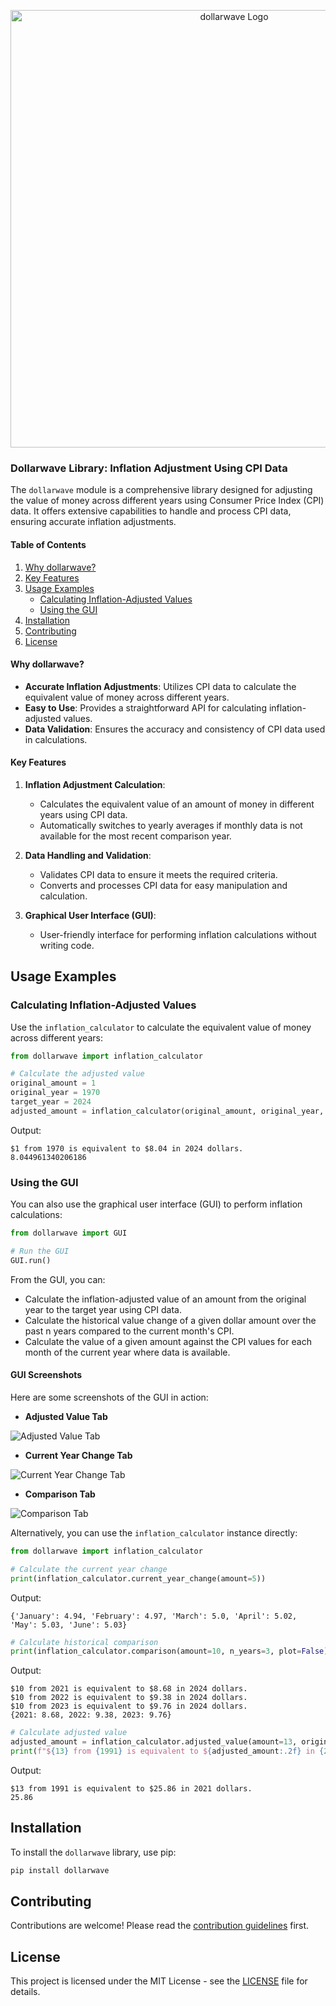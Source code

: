 <p align="center">
  <img src="https://raw.githubusercontent.com/cedricmoorejr/dollarwave/main/dollarwave/assets/py_dollarwave_logo.png" alt="dollarwave Logo" width="700"/>
</p>

### Dollarwave Library: Inflation Adjustment Using CPI Data

The `dollarwave` module is a comprehensive library designed for adjusting the value of money across different years using Consumer Price Index (CPI) data. It offers extensive capabilities to handle and process CPI data, ensuring accurate inflation adjustments.

#### Table of Contents
1. [Why dollarwave?](#why-dollarwave)
2. [Key Features](#key-features)
3. [Usage Examples](#usage-examples)
    - [Calculating Inflation-Adjusted Values](#calculating-inflation-adjusted-values)
    - [Using the GUI](#using-the-gui)
4. [Installation](#installation)
5. [Contributing](#contributing)
6. [License](#license)

#### Why dollarwave?

- **Accurate Inflation Adjustments**: Utilizes CPI data to calculate the equivalent value of money across different years.
- **Easy to Use**: Provides a straightforward API for calculating inflation-adjusted values.
- **Data Validation**: Ensures the accuracy and consistency of CPI data used in calculations.

#### Key Features

1. **Inflation Adjustment Calculation**:
   - Calculates the equivalent value of an amount of money in different years using CPI data.
   - Automatically switches to yearly averages if monthly data is not available for the most recent comparison year.

2. **Data Handling and Validation**:
   - Validates CPI data to ensure it meets the required criteria.
   - Converts and processes CPI data for easy manipulation and calculation.

3. **Graphical User Interface (GUI)**:
   - User-friendly interface for performing inflation calculations without writing code.

## Usage Examples

### Calculating Inflation-Adjusted Values

Use the `inflation_calculator` to calculate the equivalent value of money across different years:

```python
from dollarwave import inflation_calculator

# Calculate the adjusted value
original_amount = 1
original_year = 1970
target_year = 2024
adjusted_amount = inflation_calculator(original_amount, original_year, target_year)
```
Output:
```
$1 from 1970 is equivalent to $8.04 in 2024 dollars.
8.044961340206186
```

### Using the GUI

You can also use the graphical user interface (GUI) to perform inflation calculations:

```python
from dollarwave import GUI

# Run the GUI
GUI.run()
```

From the GUI, you can:
- Calculate the inflation-adjusted value of an amount from the original year to the target year using CPI data.
- Calculate the historical value change of a given dollar amount over the past n years compared to the current month's CPI.
- Calculate the value of a given amount against the CPI values for each month of the current year where data is available.

#### GUI Screenshots

Here are some screenshots of the GUI in action:

- **Adjusted Value Tab**

![Adjusted Value Tab](https://github.com/cedricmoorejr/dollarwave/blob/v2.0.2/dollarwave/assets/adjusted_value_gui_img.png)

- **Current Year Change Tab**

![Current Year Change Tab](https://github.com/cedricmoorejr/dollarwave/blob/v2.0.2/dollarwave/assets/current_year_change_gui_img.png)

- **Comparison Tab**

![Comparison Tab](https://github.com/cedricmoorejr/dollarwave/blob/v2.0.2/dollarwave/assets/current_year_change_gui_img.png)

Alternatively, you can use the `inflation_calculator` instance directly:

```python
from dollarwave import inflation_calculator

# Calculate the current year change
print(inflation_calculator.current_year_change(amount=5))
```
Output:
```
{'January': 4.94, 'February': 4.97, 'March': 5.0, 'April': 5.02, 'May': 5.03, 'June': 5.03}
```

```python
# Calculate historical comparison
print(inflation_calculator.comparison(amount=10, n_years=3, plot=False))
```
Output:
```
$10 from 2021 is equivalent to $8.68 in 2024 dollars.
$10 from 2022 is equivalent to $9.38 in 2024 dollars.
$10 from 2023 is equivalent to $9.76 in 2024 dollars.
{2021: 8.68, 2022: 9.38, 2023: 9.76}
```

```python
# Calculate adjusted value
adjusted_amount = inflation_calculator.adjusted_value(amount=13, original_year=1991, target_year=2021)
print(f"${13} from {1991} is equivalent to ${adjusted_amount:.2f} in {2021} dollars.")
```
Output:
```
$13 from 1991 is equivalent to $25.86 in 2021 dollars.
25.86
```

## Installation

To install the `dollarwave` library, use pip:

```bash
pip install dollarwave
```

## Contributing

Contributions are welcome! Please read the [contribution guidelines](CONTRIBUTING.md) first.

## License

This project is licensed under the MIT License - see the [LICENSE](LICENSE) file for details.

